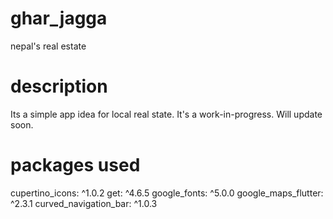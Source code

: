 # ghar_jagga
 nepal's real estate

 # description
 Its a simple app idea for local real state. It's a work-in-progress.
 Will update soon.

# packages used
  cupertino_icons: ^1.0.2
  get: ^4.6.5
  google_fonts: ^5.0.0
  google_maps_flutter: ^2.3.1
  curved_navigation_bar: ^1.0.3